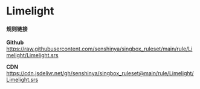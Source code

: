 # Limelight

#### 规则链接

**Github**
https://raw.githubusercontent.com/senshinya/singbox_ruleset/main/rule/Limelight/Limelight.srs

**CDN**
https://cdn.jsdelivr.net/gh/senshinya/singbox_ruleset@main/rule/Limelight/Limelight.srs